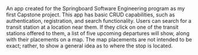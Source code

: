 An app created for the Springboard Software Engineering program
as my first Capstone project. This app has basic CRUD capabilities,
such as authentication, registration, and search functionality. Users
can search for a transit station at a location near them. If they click
on one of the transit stations offered to them, a list of five upcoming
departures will show, along with their placements on a map. The map
placements are not intended to be exact; rather, to show a general idea as
to where the stop is located. 
